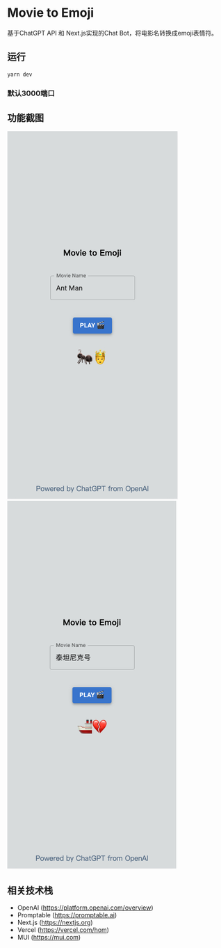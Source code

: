 # Movie to Emoji

基于ChatGPT API 和 Next.js实现的Chat Bot，将电影名转换成emoji表情符。

## 运行

```
yarn dev
```
### 默认3000端口

## 功能截图
![Feature_1](https://raw.githubusercontent.com/CrisChr/PicCollection/master/feature_1.jpg?token=AJFC77H7JA3PAQMC5RBLBXTD3USIO)
![Feature_2](https://raw.githubusercontent.com/CrisChr/PicCollection/master/feature_2.jpg?token=AJFC77EPDH3XJ4UTYZEHFXDD3USHM)

## 相关技术栈
  - OpenAI (https://platform.openai.com/overview)
  - Promptable (https://promptable.ai)
  - Next.js (https://nextjs.org)
  - Vercel (https://vercel.com/hom)
  - MUI (https://mui.com)